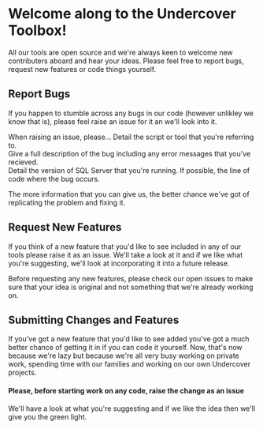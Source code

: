# Welcome along to the Undercover Toolbox!

All our tools are open source and we're always keen to welcome new contributers aboard and hear your ideas.  Please feel free to report bugs, request new features or code things yourself.

## Report Bugs

If you happen to stumble across any bugs in our code (however unlikley we know that is), please feel raise an issue for it an we'll look into it.

When raising an issue, please... 
  Detail the script or tool that you're referring to.  
  Give a full description of the bug including any error messages that you've recieved.  
  Detail the version of SQL Server that you're running.
  If possible, the line of code where the bug occurs.
  
The more information that you can give us, the better chance we've got of replicating the problem and fixing it.

## Request New Features

If you think of a new feature that you'd like to see included in any of our tools please raise it as an issue.  We'll take a look at it and if we like what you're suggesting, we'll look at incorporating it into a future release.

Before requesting any new features, please check our open issues to make sure that your idea is original and not something that we're already working on.

## Submitting Changes and Features

If you've got a new feature that you'd like to see added you've got a much better chance of getting it in if you can code it yourself.  Now, that's now because we're lazy but because we're all very busy working on private work, spending time with our families and working on our own Undercover projects.

#### Please, before starting work on any code, raise the change as an issue

We'll have a look at what you're suggesting and if we like the idea then we'll give you the green light.


